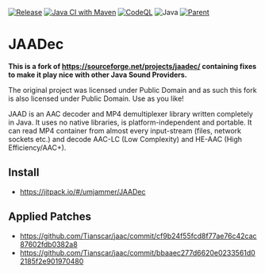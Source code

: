[![Release](https://jitpack.io/v/umjammer/JAADec.svg)](https://jitpack.io/#umjammer/JAADec)
[![Java CI with Maven](https://github.com/umjammer/JAADec/actions/workflows/maven.yml/badge.svg)](https://github.com/umjammer/JAADec/actions/workflows/maven.yml)
[![CodeQL](https://github.com/umjammer/JAADec/actions/workflows/codeql.yml/badge.svg)](https://github.com/umjammer/JAADec/actions/workflows/codeql.yml)
![Java](https://img.shields.io/badge/Java-8-b07219)
[![Parent](https://img.shields.io/badge/Parent-vavi--sound--sandbox-pink)](https://github.com/umjammer/vavi-sound-sandbox)

# JAADec

**This is a fork of https://sourceforge.net/projects/jaadec/ 
containing fixes to make it play nice with other Java Sound Providers.**

The original project was licensed under Public Domain
and as such this fork is also licensed under Public Domain. Use as you like!

JAAD is an AAC decoder and MP4 demultiplexer library written completely in Java.
It uses no native libraries, is platform-independent and portable.
It can read MP4 container from almost every input-stream (files, network sockets etc.)
and decode AAC-LC (Low Complexity) and HE-AAC (High Efficiency/AAC+).

## Install

 * https://jitpack.io/#/umjammer/JAADec

## Applied Patches

 * https://github.com/Tianscar/jaac/commit/cf9b24f55fcd8f77ae76c42cac87602fdb0382a8
 * https://github.com/Tianscar/jaac/commit/bbaaec277d6620e0233561d02185f2e901970480
